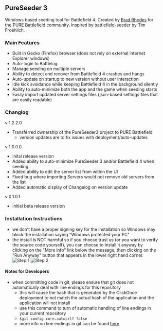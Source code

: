 ## PureSeeder 3

Windows based seeding tool for Battlefield 4.  Created by [Brad Rhodes]("https://github.com/bradrhodes") for the [PURE Battlefield](http://www.reddit.com/r/purebattlefield) community. Inspired by [battlefield-seeder](https://github.com/Pure-Battlefield/Seeding) by Tim Froehlich.


### Main Features

- Built in Gecko (Firefox) browser (does not rely on external Internet Explorer windows)
- Auto-login to Battlelog
- Manage seeding on multiple servers
- Ability to detect and recover from Battlefield 4 crashes and hangs
- Auto-update on startup to new version without user interaction 
- Idle kick avoidance while keeping Battlefield 4 in the background silently
- Ability to auto-minimize both the app and the game when seeding starts
- Easily import updated server settings files (json-based settings files that are easily readable)


### Changlog

v 1.2.2.0
- Transferred ownership of the PureSeeder3 project to PURE Battlefield
   - version updates are to fix issues with deployment/auto-updates

v 1.0.0.0

- Inital release version
- Added ability to auto-minimize PureSeeder 3 and/or Battlefield 4 when seeding.
- Added ability to edit the server list from within the UI
- Fixed bug where importing Servers would not remove old servers from the list
- Added automatic display of Changelog on version update

v 0.1.0.1 
 
- Initial beta release version

### Installation Instructions
- we don't have a proper signing key for the installation so Windows may block the installation saying "Windows protected your PC"
- the install is NOT harmful so if you choose trust us (or you want to verify the source code yourself), you can choose to install it anyway by clicking on the "More info" link below the message, then clicking on the "Run Anyway" button that appears in the lower right hand corner.
![Step 1](http://pure-battlefield.github.io/PureSeeder3/images/protect1.png)
![Step 2](http://pure-battlefield.github.io/PureSeeder3/images/protect2.png)


#### Notes for Developers
- when committing code in git, please ensure that git does not automatically deal with line endings for this repository
   - this will cause the hash that is generated by the ClickOnce deployment to not match the actual hash of the application and the application will not install
   - use this command to turn of automatic handling of line endings in your current repository
   - `$git config core.autocrlf false`
   -  more info on line endings in git can be found [here](https://help.github.com/articles/dealing-with-line-endings)


